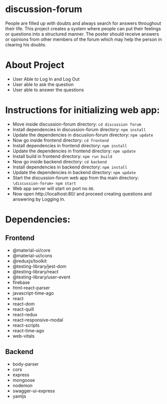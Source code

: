 # discussion-forum

People are filled up with doubts and always search for answers throughout their life. This project creates a system where people can put their feelings or questions into a structured manner. The poster should receive answers or opinions from other members of the forum which may help the person in clearing his doubts.


# About Project

* User Able to Log In and Log Out
* User able to ask the question
* User able to answer the questions

# Instructions for initializing web app:

* Move inside discussion-forum directory: `cd discussion forum`
* Install dependencies in discussion-forum directory: `npm install`
* Update the dependencies in discusiion-forum directory: `npm update`
* Now go inside frontend directory: `cd frontend`
* Install dependencies in frontend directory: `npm install`
* Update the dependencies in frontend directory: `npm update`
* Install build in frontend directory: `npm run build`
* Now go inside backend directory: `cd backend`
* Install dependencies in backend directory: `npm install`
* Update the dependencies in backend directory: `npm update`
* Start the discussion-forum web app from tha main directory: `\discussion-forum> npm start`
* Web app server will start on port no `80`.
* Now open http://localhost:80/ and proceed creating questions and answering by Logging In.


# Dependencies:

## Frontend
* @material-ui/core
* @material-ui/icons
* @reduxjs/toolkit
* @testing-library/jest-dom
* @testing-library/react
* @testing-library/user-event
* firebase
* html-react-parser
* javascript-time-ago
* react
* react-dom
* react-quill
* react-redux
* react-responsive-modal
* react-scripts
* react-time-ago
* web-vitals

## Backend
* body-parser
* cors
* express
* mongoose
* nodemon
* swagger-ui-express
* yamljs
    
